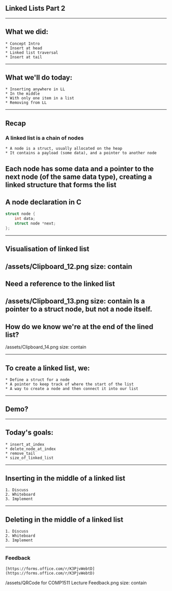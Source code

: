 ## Linked Lists Part 2
---
## What we did:
	* Concept Intro 
	* Insert at head 
	* Linked list traversal 
	* Insert at tail 
---
## What we'll do today:
	* Inserting anywhere in LL
	* In the middle
	* With only one item in a list 
	* Removing from LL
---
## Recap
### A linked list is a chain of nodes
	* A node is a struct, usually allocated on the heap
	* It contains a payload (some data), and a pointer to another node
Each node has some data and a pointer to the next node (of the same data type), creating a linked structure that forms the list 
---
## A node declaration in C
```c
struct node {
	int data;
	struct node *next;
};
```
---
## Visualisation of linked list
/assets/Clipboard_12.png
size: contain
---
## Need a reference to the linked list
/assets/Clipboard_13.png
size: contain
Is a pointer to a struct node, but not a node itself.
---
## How do we know we're at the end of the lined list?
/assets/Clipboard_14.png
size: contain

---
## To create a linked list, we:
	* Define a struct for a node
	* A pointer to keep track of where the start of the list
	* A way to create a node and then connect it into our list
---
## Demo?
---
## Today's goals:
	* insert_at_index
	* delete_node_at_index
	* remove_tail
	* size_of_linked_list
---
## Inserting in the middle of a linked list
	1. Discuss
	2. Whiteboard
	3. Implement
---
## Deleting in the middle of a linked list
	1. Discuss
	2. Whiteboard
	3. Implement
---
### Feedback
	[https://forms.office.com/r/K3PjvWebtD](https://forms.office.com/r/K3PjvWebtD)
/assets/QRCode for COMP1511 Lecture Feedback.png
size: contain